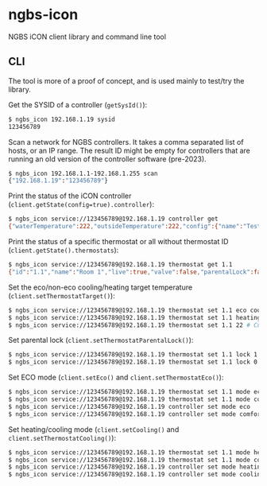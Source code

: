 # ngbs-icon

NGBS iCON client library and command line tool

## CLI

The tool is more of a proof of concept, and is used mainly to test/try the library.

Get the SYSID of a controller (`getSysId()`):

```bash
$ ngbs_icon 192.168.1.19 sysid
123456789
```

Scan a network for NGBS controllers. It takes a comma separated list of hosts, or an IP range. The result ID
might be empty for controllers that are running an old version of the controller software (pre-2023).

```bash
$ ngbs_icon 192.168.1.1-192.168.1.255 scan
{"192.168.1.19":"123456789"}
```

Print the status of the iCON controller (`client.getState(config=true).controller`):

```bash
$ ngbs_icon service://123456789@192.168.1.19 controller get
{"waterTemperature":222,"outsideTemperature":222,"config":{"name":"Test Controller","mixingValve":0}}
```

 Print the status of a specific thermostat or all without thermostat ID (`client.getState().thermostats`):

```bash
$ ngbs_icon service://123456789@192.168.1.19 thermostat get 1.1
{"id":"1.1","name":"Room 1","live":true,"valve":false,"parentalLock":false,"eco":false,"ecoFollowsMaster":true,"cooling":false,"temperature":24.4,"humidity":38.2,"dew":10.2,"dewProtection":false,"frost":false,"target":23.5,"targets":{"heating":23.5,"cooling":27,"ecoHeating":18,"ecoCooling":27},"floorHeatingOffset":1,"floorCoolingOffset":0,"limit":5}
```

Set the eco/non-eco cooling/heating target temperature (`client.setThermostatTarget()`):

```bash
$ ngbs_icon service://123456789@192.168.1.19 thermostat set 1.1 eco cooling 24 # ECO heating
$ ngbs_icon service://123456789@192.168.1.19 thermostat set 1.1 heating 23 # Comfort heating
$ ngbs_icon service://123456789@192.168.1.19 thermostat set 1.1 22 # Current mode
```

Set parental lock (`client.setThermostatParentalLock()`):

```bash
$ ngbs_icon service://123456789@192.168.1.19 thermostat set 1.1 lock 1
$ ngbs_icon service://123456789@192.168.1.19 thermostat set 1.1 lock 0
```

Set ECO mode (`client.setEco()` and `client.setThermostatEco()`):

```bash
$ ngbs_icon service://123456789@192.168.1.19 thermostat set 1.1 mode eco
$ ngbs_icon service://123456789@192.168.1.19 thermostat set 1.1 mode comfort
$ ngbs_icon service://123456789@192.168.1.19 controller set mode eco
$ ngbs_icon service://123456789@192.168.1.19 controller set mode comfort
```

Set heating/cooling mode (`client.setCooling()` and `client.setThermostatCooling()`):

```bash
$ ngbs_icon service://123456789@192.168.1.19 thermostat set 1.1 mode heating
$ ngbs_icon service://123456789@192.168.1.19 thermostat set 1.1 mode cooling
$ ngbs_icon service://123456789@192.168.1.19 controller set mode heating
$ ngbs_icon service://123456789@192.168.1.19 controller set mode cooling
```
